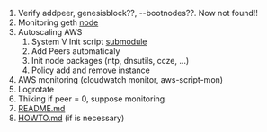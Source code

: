 1. Verify addpeer, genesisblock??, --bootnodes??. Now not found!!
2. Monitoring geth [node](https://github.com/ethereum/wiki/wiki/Network-Status)
3. Autoscaling AWS
    1. System V Init script [submodule](https://github.com/fhd/init-script-template)
    2. Add Peers automaticaly
    3. Init node packages (ntp, dnsutils, ccze, ...)
    4. Policy add and remove instance
4. AWS monitoring (cloudwatch monitor, aws-script-mon)
5. Logrotate
6. Thiking if peer = 0, suppose monitoring
7. [README.md](./README.md)
8. [HOWTO.md](./HOWTO.md) (if is necessary)
